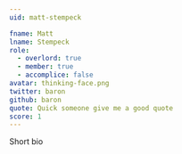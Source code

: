 ```yaml
---
uid: matt-stempeck

fname: Matt
lname: Stempeck
role:
  - overlord: true
  - member: true
  - accomplice: false
avatar: thinking-face.png
twitter: baron
github: baron
quote: Quick someone give me a good quote
score: 1
---
```


Short bio
